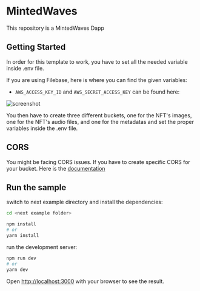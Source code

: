 
# MintedWaves
This repository is a MintedWaves Dapp

## Getting Started

In order for this template to work, you have to set all the needed variable inside .env file.

If you are using Filebase, here is where you can find the given variables:

- `AWS_ACCESS_KEY_ID` and `AWS_SECRET_ACCESS_KEY` can be found here:

![screenshot](/sample.png "Filebase console sample")

You then have to create three different buckets, one for the NFT's images, one for the NFT's audio files, and one for the metadatas and set the proper variables inside the .env file.

## CORS

You might be facing CORS issues. If you have to create specific CORS for your bucket. Here is the [documentation](https://docs.filebase.com/api-documentation/cross-origin-resource-sharing-cors/create-and-apply-a-cors-rule-to-a-filebase-bucket)


## Run the sample
switch to next example directory and install the dependencies:
```bash
cd <next example folder>

npm install
# or
yarn install
```
run the development server:

```bash
npm run dev
# or
yarn dev
```

Open [http://localhost:3000](http://localhost:3000) with your browser to see the result.
